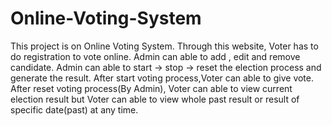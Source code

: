 # Online-Voting-System
This project is on Online Voting System. Through this website, Voter has to do registration to vote online.
Admin can able to add , edit and remove candidate. Admin can able to start  -> stop -> reset the election process and generate the result.
After start voting process,Voter can able to give vote.
After reset voting process(By Admin), Voter can able to view current election result but Voter can able to view whole past result or result of specific date(past) at any time.
